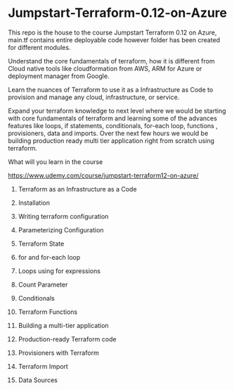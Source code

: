 # Jumpstart-Terraform-0.12-on-Azure
This repo is the house to the course Jumpstart Terraform 0.12 on Azure, main.tf contains entire deployable code however folder has been created for different modules.


Understand the core fundamentals of terraform, how it is different from Cloud native tools like cloudformation from AWS, ARM for Azure or deployment manager from Google.

Learn the nuances of Terraform to use it as a Infrastructure as Code to provision and manage any cloud, infrastructure, or service.

Expand your terraform knowledge to next level where we would be starting with core fundamentals of terraform and learning some of the advances features like loops, if statements, conditionals, for-each loop, functions , provisioners, data and imports. Over the next few hours we would be building production ready multi tier application right from scratch using terraform.

What will you learn in the course

https://www.udemy.com/course/jumpstart-terraform12-on-azure/

1. Terraform as an Infrastructure as a Code

2. Installation

3. Writing terraform configuration

4. Parameterizing Configuration

5. Terraform State

6. for and for-each loop

7. Loops using for expressions

8. Count Parameter

9. Conditionals

10. Terraform Functions

11. Building a multi-tier application

12. Production-ready Terraform code

13. Provisioners with Terraform

14. Terraform Import

15. Data Sources

